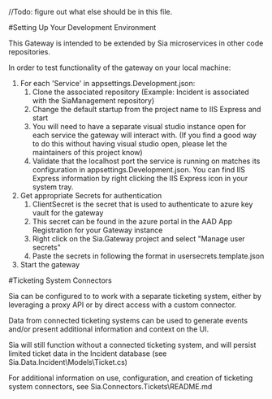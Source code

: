﻿//Todo: figure out what else should be in this file.

#Setting Up Your Development Environment

This Gateway is intended to be extended by Sia microservices in other code repositories.

In order to test functionality of the gateway on your local machine:
1. For each 'Service' in appsettings.Development.json:
	1. Clone the associated repository (Example: Incident is associated with the SiaManagement repository)
	2. Change the default startup from the project name to IIS Express and start
	3. You will need to have a separate visual studio instance open for each service the gateway will interact with.
	   (If you find a good way to do this without having visual studio open, please let the maintainers of this project know)
	4. Validate that the localhost port the service is running on matches its configuration in appsettings.Development.json.
		You can find IIS Express information by right clicking the IIS Express icon in your system tray.
2. Get appropriate Secrets for authentication
	1. ClientSecret is the secret that is used to authenticate to azure key vault for the gateway
	2. This secret can be found in the azure portal in the AAD App Registration for your Gateway instance
	3. Right click on the Sia.Gateway project and select "Manage user secrets"
	4. Paste the secrets in following the format in usersecrets.template.json
3. Start the gateway


#Ticketing System Connectors

Sia can be configured to to work with a separate ticketing system,
either by leveraging a proxy API or by direct access with a custom connector.

Data from connected ticketing systems can be used to generate events and/or present
additional information and context on the UI.

Sia will still function without a connected ticketing system, and will persist limited
ticket data in the Incident database (see Sia.Data.Incident\Models\Ticket.cs)

For additional information on use, configuration, and creation of ticketing system
connectors, see Sia.Connectors.Tickets\README.md